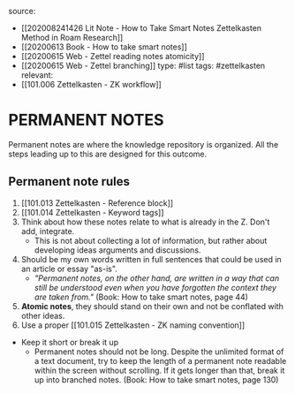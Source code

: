 source: 
- [[202008241426 Lit Note - How to Take Smart Notes  Zettelkasten Method in Roam Research]]
- [[20200613 Book - How to take smart notes]]
- [[20200615 Web - Zettel reading notes atomicity]]
- [[20200615 Web - Zettel branching]]
type: #list 
tags: #zettelkasten 
relevant:
- [[101.006 Zettelkasten - ZK workflow]]

# PERMANENT NOTES

Permanent notes are where the knowledge repository is organized. All the steps leading up to this are designed for this outcome.

## Permanent note rules

1. [[101.013 Zettelkasten - Reference block]]
2. [[101.014 Zettelkasten - Keyword tags]]
3. Think about how these notes relate to what is already in the Z. Don't add, integrate. 
	- This is not about collecting a lot of information, but rather about developing ideas arguments and discussions.
4. Should be my own words written in full sentences that could be used in an article or essay "as-is".
	- _"Permanent notes, on the other hand, are written in a way that can still be understood even when you have forgotten the context they are taken from."_ (Book: How to take smart notes, page 44)
5. **Atomic notes**, they should stand on their own and not be conflated with other ideas.
6. Use a proper [[101.015 Zettelkasten - ZK naming convention]]

- Keep it short or break it up
	- Permanent notes should not be long. Despite the unlimited format of a text document, try to keep the length of a permanent note readable within the screen without scrolling. If it gets longer than that, break it up into branched notes. (Book: How to take smart notes, page 130)

